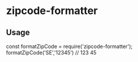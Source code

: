 # zipcode-formatter

Usage
-----

  const formatZipCode = require('zipcode-formatter');
  formatZipCode('SE','12345') // 123 45
